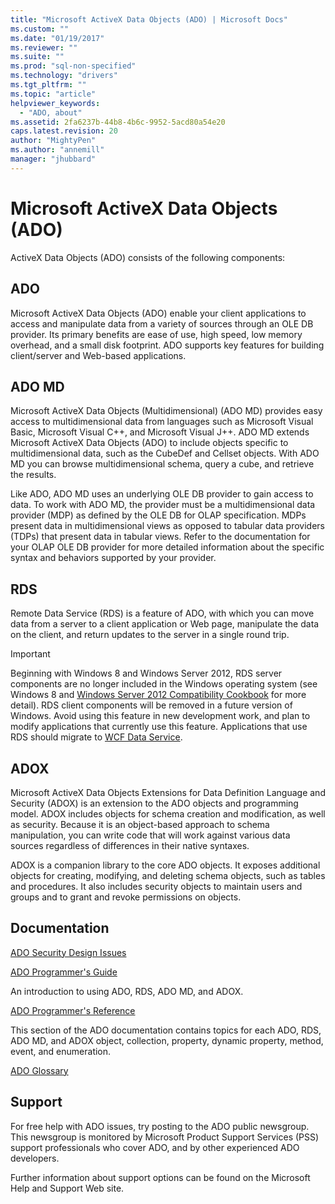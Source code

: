 ```yaml
---
title: "Microsoft ActiveX Data Objects (ADO) | Microsoft Docs"
ms.custom: ""
ms.date: "01/19/2017"
ms.reviewer: ""
ms.suite: ""
ms.prod: "sql-non-specified"
ms.technology: "drivers"
ms.tgt_pltfrm: ""
ms.topic: "article"
helpviewer_keywords: 
  - "ADO, about"
ms.assetid: 2fa6237b-44b8-4b6c-9952-5acd80a54e20
caps.latest.revision: 20
author: "MightyPen"
ms.author: "annemill"
manager: "jhubbard"
---
```

# Microsoft ActiveX Data Objects (ADO)
ActiveX Data Objects (ADO) consists of the following components:  
  
## ADO  
 Microsoft ActiveX Data Objects (ADO) enable your client applications to access and manipulate data from a variety of sources through an OLE DB provider. Its primary benefits are ease of use, high speed, low memory overhead, and a small disk footprint. ADO supports key features for building client/server and Web-based applications.  
  
## ADO MD  
 Microsoft ActiveX Data Objects (Multidimensional) (ADO MD) provides easy access to multidimensional data from languages such as Microsoft Visual Basic, Microsoft Visual C++, and Microsoft Visual J++. ADO MD extends Microsoft ActiveX Data Objects (ADO) to include objects specific to multidimensional data, such as the CubeDef and Cellset objects. With ADO MD you can browse multidimensional schema, query a cube, and retrieve the results.  
  
 Like ADO, ADO MD uses an underlying OLE DB provider to gain access to data. To work with ADO MD, the provider must be a multidimensional data provider (MDP) as defined by the OLE DB for OLAP specification. MDPs present data in multidimensional views as opposed to tabular data providers (TDPs) that present data in tabular views. Refer to the documentation for your OLAP OLE DB provider for more detailed information about the specific syntax and behaviors supported by your provider.  
  
## RDS  
 Remote Data Service (RDS) is a feature of ADO, with which you can move data from a server to a client application or Web page, manipulate the data on the client, and return updates to the server in a single round trip.  
  
> [!IMPORTANT]
>  Beginning with Windows 8 and Windows Server 2012, RDS server components are no longer included in the Windows operating system (see Windows 8 and [Windows Server 2012 Compatibility Cookbook](https://www.microsoft.com/en-us/download/details.aspx?id=27416) for more detail). RDS client components will be removed in a future version of Windows. Avoid using this feature in new development work, and plan to modify applications that currently use this feature. Applications that use RDS should migrate to  [WCF Data Service](http://go.microsoft.com/fwlink/?LinkId=199565).  
  
## ADOX  
 Microsoft ActiveX Data Objects Extensions for Data Definition Language and Security (ADOX) is an extension to the ADO objects and programming model. ADOX includes objects for schema creation and modification, as well as security. Because it is an object-based approach to schema manipulation, you can write code that will work against various data sources regardless of differences in their native syntaxes.  
  
 ADOX is a companion library to the core ADO objects. It exposes additional objects for creating, modifying, and deleting schema objects, such as tables and procedures. It also includes security objects to maintain users and groups and to grant and revoke permissions on objects.  
  
## Documentation  
 [ADO Security Design Issues](../ado/guide/ado-security-design-issues.md)  
  
 [ADO Programmer's Guide](../ado/guide/ado-programmer-s-guide.md)  
  
 An introduction to using ADO, RDS, ADO MD, and ADOX.  
  
 [ADO Programmer's Reference](../ado/reference/ado-programmer-s-reference.md)  
  
 This section of the ADO documentation contains topics for each ADO, RDS, ADO MD, and ADOX object, collection, property, dynamic property, method, event, and enumeration.  
  
 [ADO Glossary](../ado/ado-glossary.md)  
  
## Support  
 For free help with ADO issues, try posting to the ADO public newsgroup. This newsgroup is monitored by Microsoft Product Support Services (PSS) support professionals who cover ADO, and by other experienced ADO developers.  
  
 Further information about support options can be found on the Microsoft Help and Support Web site.


